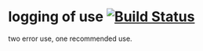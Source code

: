 # logging of use [![Build Status](https://travis-ci.org/fooofei/py_logging.svg?branch=master)](https://travis-ci.org/fooofei/py_logging)

two error use, one recommended use.